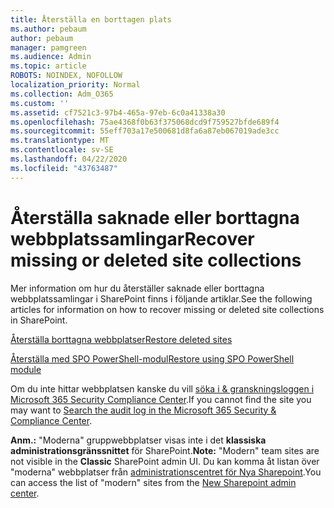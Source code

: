 ```yaml
---
title: Återställa en borttagen plats
ms.author: pebaum
author: pebaum
manager: pamgreen
ms.audience: Admin
ms.topic: article
ROBOTS: NOINDEX, NOFOLLOW
localization_priority: Normal
ms.collection: Adm_O365
ms.custom: ''
ms.assetid: cf7521c3-97b4-465a-97eb-6c0a41338a30
ms.openlocfilehash: 75ae4368f0b63f375068dcd9f759527bfde689f4
ms.sourcegitcommit: 55eff703a17e500681d8fa6a87eb067019ade3cc
ms.translationtype: MT
ms.contentlocale: sv-SE
ms.lasthandoff: 04/22/2020
ms.locfileid: "43763487"
---
```

# <a name="recover-missing-or-deleted-site-collections"></a><span data-ttu-id="d48cf-102">Återställa saknade eller borttagna webbplatssamlingar</span><span class="sxs-lookup"><span data-stu-id="d48cf-102">Recover missing or deleted site collections</span></span>

<span data-ttu-id="d48cf-103">Mer information om hur du återställer saknade eller borttagna webbplatssamlingar i SharePoint finns i följande artiklar.</span><span class="sxs-lookup"><span data-stu-id="d48cf-103">See the following articles for information on how to recover missing or deleted site collections in SharePoint.</span></span>

[<span data-ttu-id="d48cf-104">Återställa borttagna webbplatser</span><span class="sxs-lookup"><span data-stu-id="d48cf-104">Restore deleted sites</span></span>](https://docs.microsoft.com/sharepoint/restore-deleted-site-collection)

[<span data-ttu-id="d48cf-105">Återställa med SPO PowerShell-modul</span><span class="sxs-lookup"><span data-stu-id="d48cf-105">Restore using SPO PowerShell module</span></span>](https://support.office.com/article/Introduction-to-the-SharePoint-Online-Management-Shell-C16941C3-19B4-4710-8056-34C034493429)

<span data-ttu-id="d48cf-106">Om du inte hittar webbplatsen kanske du vill [söka i &amp; granskningsloggen i Microsoft 365 Security Compliance Center](https://docs.microsoft.com/office365/securitycompliance/search-the-audit-log-in-security-and-compliance).</span><span class="sxs-lookup"><span data-stu-id="d48cf-106">If you cannot find the site you may want to [Search the audit log in the Microsoft 365 Security &amp; Compliance Center](https://docs.microsoft.com/office365/securitycompliance/search-the-audit-log-in-security-and-compliance).</span></span>

<span data-ttu-id="d48cf-107">**Anm.:** "Moderna" gruppwebbplatser visas inte i det **klassiska administrationsgränssnittet** för SharePoint.</span><span class="sxs-lookup"><span data-stu-id="d48cf-107">**Note:** "Modern" team sites are not visible in the **Classic** SharePoint admin UI.</span></span> <span data-ttu-id="d48cf-108">Du kan komma åt listan över "moderna" webbplatser från [administrationscentret för Nya Sharepoint](https://docs.microsoft.com/sharepoint/get-started-new-admin-center).</span><span class="sxs-lookup"><span data-stu-id="d48cf-108">You can access the list of "modern" sites from the [New Sharepoint admin center](https://docs.microsoft.com/sharepoint/get-started-new-admin-center).</span></span>


